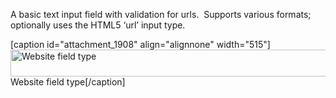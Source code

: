 A basic text input field with validation for urls.  Supports various formats; optionally uses the HTML5 ‘url’ input type.

[caption id="attachment_1908" align="alignnone" width="515"]<img class="size-full wp-image-1908" title="Website field type" src="http://pods.io/files/2013/04/website.png" alt="Website field type" width="515" height="43" /> Website field type[/caption]
